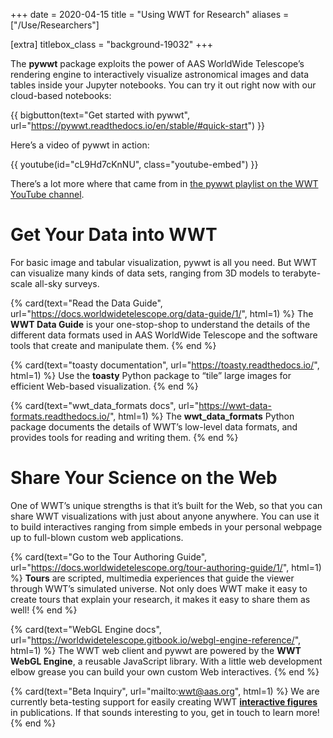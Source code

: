 +++
date = 2020-04-15
title = "Using WWT for Research"
aliases = ["/Use/Researchers"]

[extra]
titlebox_class = "background-19032"
+++

The **pywwt** package exploits the power of AAS WorldWide Telescope’s
rendering engine to interactively visualize astronomical images and data
tables inside your Jupyter notebooks. You can try it out right now with our
cloud-based notebooks:

{{ bigbutton(text="Get started with pywwt", url="https://pywwt.readthedocs.io/en/stable/#quick-start") }}

Here’s a video of pywwt in action:

{{ youtube(id="cL9Hd7cKnNU", class="youtube-embed") }}

There’s a lot more where that came from in [the pywwt playlist on the WWT YouTube channel][youtube-pywwt].

[youtube-pywwt]: https://www.youtube.com/playlist?list=PLozhKWk-h8YDYSRHzeLmznlQZHM29F18i


# Get Your Data into WWT

For basic image and tabular visualization, pywwt is all you need. But WWT can
visualize many kinds of data sets, ranging from 3D models to terabyte-scale
all-sky surveys.

<section class="flex-cards">

{% card(text="Read the Data Guide", url="https://docs.worldwidetelescope.org/data-guide/1/", html=1) %}
The <b>WWT Data Guide</b> is your one-stop-shop to understand the details of
the different data formats used in AAS WorldWide Telescope and the software
tools that create and manipulate them.
{% end %}

{% card(text="toasty documentation", url="https://toasty.readthedocs.io/", html=1) %}
Use the <b>toasty</b> Python package to “tile” large images for efficient
Web-based visualization.
{% end %}

{% card(text="wwt_data_formats docs", url="https://wwt-data-formats.readthedocs.io/", html=1) %}
The <b>wwt_data_formats</b> Python package documents the details of WWT’s
low-level data formats, and provides tools for reading and writing them.
{% end %}

</section>


# Share Your Science on the Web

One of WWT’s unique strengths is that it’s built for the Web, so that you can
share WWT visualizations with just about anyone anywhere. You can use it to
build interactives ranging from simple embeds in your personal webpage up to
full-blown custom web applications.

<section class="flex-cards">

{% card(text="Go to the Tour Authoring Guide", url="https://docs.worldwidetelescope.org/tour-authoring-guide/1/", html=1) %}
<b>Tours</b> are scripted, multimedia experiences that guide the viewer
through WWT’s simulated universe. Not only does WWT make it easy to create
tours that explain your research, it makes it easy to share them as well!
{% end %}

{% card(text="WebGL Engine docs", url="https://worldwidetelescope.gitbook.io/webgl-engine-reference/", html=1) %}
The WWT web client and pywwt are powered by the <b>WWT WebGL Engine</b>, a
reusable JavaScript library. With a little web development elbow grease you
can build your own custom Web interactives.
{% end %}

{% card(text="Beta Inquiry", url="mailto:wwt@aas.org", html=1) %}
We are currently beta-testing support for easily creating WWT <a
href="https://journals.aas.org/landing/interactive-figures-201909/"><b>interactive
figures</b></a> in publications. If that sounds interesting to you, get in
touch to learn more!
{% end %}

</section>
